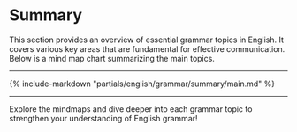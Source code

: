 # Summary

This section provides an overview of essential grammar topics in English. It covers various key areas that are fundamental for effective communication. Below is a mind map chart summarizing the main topics.

---

{% include-markdown "partials/english/grammar/summary/main.md" %}

---

Explore the mindmaps and dive deeper into each grammar topic to strengthen your understanding of English grammar!
